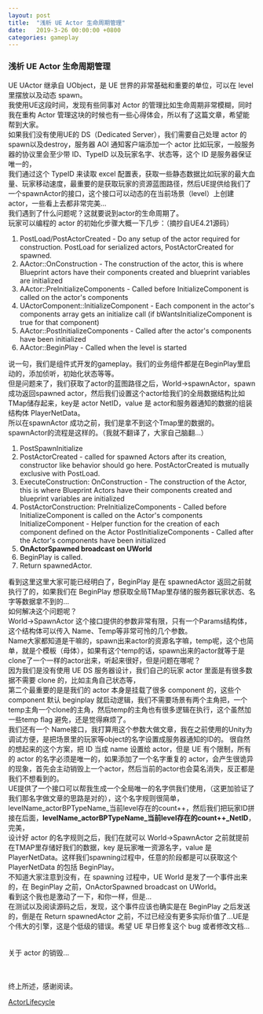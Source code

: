 ```yaml
---
layout: post
title:  "浅析 UE Actor 生命周期管理"
date:   2019-3-26 00:00:00 +0800
categories: gameplay
---
```


### 浅析 UE Actor 生命周期管理
UE UActor 继承自 UObject，是 UE 世界的非常基础和重要的单位，可以在 level 里摆放以及动态 spawn。<br>
我使用UE这段时间，发现有些同事对 Actor 的管理比如生命周期非常模糊，同时我在重构 Actor 管理这块的时候也有一些心得体会，所以有了这篇文章，希望能帮到大家。<br>
如果我们没有使用UE的 DS（Dedicated Server），我们需要自己处理 actor 的 spawn以及destroy，服务器 AOI 通知客户端添加一个 actor 比如玩家，一般服务器的协议里会至少带 ID、TypeID 以及玩家名字、状态等，这个 ID 是服务器保证唯一的，<br>
我们通过这个 TypeID 来读取 excel 配置表，获取一些静态数据比如玩家的最大血量、玩家移动速度，最重要的是获取玩家的资源蓝图路径，然后UE提供给我们了一个spawnActor的接口，这个接口可以动态的在当前场景（level）上创建 actor，一些看上去都非常完美...<br>
我们遇到了什么问题呢？这就要说到actor的生命周期了。<br>
玩家可以编程的 actor 的初始化步骤大概一下几步：（摘抄自UE4.21源码）<br>
1. PostLoad/PostActorCreated - Do any setup of the actor required for construction. PostLoad for serialized actors, PostActorCreated for spawned.  
2. AActor::OnConstruction - The construction of the actor, this is where Blueprint actors have their components created and blueprint variables are initialized
3. AActor::PreInitializeComponents - Called before InitializeComponent is called on the actor's components
4. UActorComponent::InitializeComponent - Each component in the actor's components array gets an initialize call (if bWantsInitializeComponent is true for that component)
5. AActor::PostInitializeComponents - Called after the actor's components have been initialized
6. AActor::BeginPlay - Called when the level is started

说一句，我们是组件式开发的gameplay。我们的业务组件都是在BeginPlay里启动的，添加侦听，初始化状态等等。<br>
但是问题来了，我们获取了actor的蓝图路径之后，World->spawnActor，spawn成功返回spawned actor，然后我们设置这个actor给我们的全局数据结构比如TMap储存起来，key是 actor NetID，value 是 actor和服务器通知的数据的组装结构体 PlayerNetData。<br>
所以在spawnActor 成功之前，我们是拿不到这个Tmap里的数据的。<br>
spawnActor的流程是这样的。（我就不翻译了，大家自己脑翻...）<br>

1. PostSpawnInitialize
2. PostActorCreated - called for spawned Actors after its creation, constructor like behavior should go here. PostActorCreated is mutually exclusive with PostLoad.
3. ExecuteConstruction:
OnConstruction - The construction of the Actor, this is where Blueprint Actors have their components created and blueprint variables are initialized
4. PostActorConstruction:
PreInitializeComponents - Called before InitializeComponent is called on the Actor's components
InitializeComponent - Helper function for the creation of each component defined on the Actor
PostInitializeComponents - Called after the Actor's components have been initialized
5. **OnActorSpawned broadcast on UWorld**
6. BeginPlay is called.
7. Return spawnedActor.

看到这里这里大家可能已经明白了，BeginPlay 是在 spawnedActor 返回之前就执行了的，如果我们在 BeginPlay 想获取全局TMap里存储的服务器玩家状态、名字等数据拿不到的...<br>
如何解决这个问题呢？<br>
World->SpawnActor 这个接口提供的参数非常有限，只有一个Params结构体，<br>
这个结构体可以传入 Name、Temp等非常可怜的几个参数。<br>
Name大家都知道是干嘛的，spawn出来actor的资源名字嘛，temp呢，这个也简单，就是个模板（母体），如果有这个temp的话，spawn出来的actor就等于是clone了一个一样的actor出来，听起来很好，但是问题在哪呢？<br>
因为我们是没有使用 UE DS 服务器设计，我们自己的玩家 actor 里面是有很多数据不需要 clone 的，比如主角自己状态等，<br>
第二个最重要的是是我们的 actor 本身是挂载了很多 component 的，这些个 component 默认 beginplay 就启动逻辑，我们不需要场景有两个主角把，一个temp主角一个clone的主角，然后temp的主角也有很多逻辑在执行，这个虽然加一些temp flag 避免，还是觉得麻烦了。<br>
我们还有一个 Name接口，我打算用这个参数大做文章，我在之前使用的Unity为调试方便，是把场景里的玩家等object的名字设置成服务器通知的ID的。
很自然的想起来的这个方案，把 ID 当成 name 设置给 actor，但是 UE 有个限制，所有的 actor 的名字必须是唯一的，如果添加了一个名字重复的 actor，会产生很诡异的现象，首先会主动销毁上一个actor，然后当前的actor也会莫名消失，反正都是我们不想看到的。<br>
UE提供了一个接口可以帮我生成一个全局唯一的名字供我们使用，（这更加验证了我们那名字做文章的思路是对的），这个名字规则很简单，levelName_actorBPTypeName_当前level存在的count++，然后我们把玩家ID拼接在后面，**levelName_actorBPTypeName_当前level存在的count++_NetID**，完美，<br>
设计好 actor 的名字规则之后，我们在就可以 World->SpawnActor 之前就提前在TMAP里存储好我们的数据，key 是玩家唯一资源名字，value 是 PlayerNetData。这样我们spawning过程中，任意的阶段都是可以获取这个 PlayerNetData 的包括 BeginPlay。<br>
不知道大家注意到没有，在 spawning 过程中，UE World 是发了一个事件出来的，在 BeginPlay 之前，OnActorSpawned broadcast on UWorld。<br>
看到这个我也是激动了一下，和你一样，但是...<br>
在测试以及阅读源码之后，发现，这个事件应该也确实是在 BeginPlay 之后发送的，倒是在 Return spawnedActor 之前，不过已经没有更多实际价值了...UE是个伟大的引擎，这是个低级的错误。希望 UE 早日修复这个 bug 或者修改文档...<br>
<br>
<br>
关于 actor 的销毁...<br>
<br>
<br>

终上所述，感谢阅读。<br>

[ActorLifecycle](https://docs.unrealengine.com/en-us/Programming/UnrealArchitecture/Actors/ActorLifecycle)<br>

